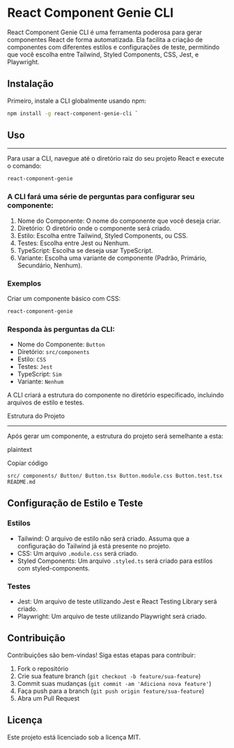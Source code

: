 # React Component Genie CLI

React Component Genie CLI é uma ferramenta poderosa para gerar componentes React de forma automatizada. Ela facilita a criação de componentes com diferentes estilos e configurações de teste, permitindo que você escolha entre Tailwind, Styled Components, CSS, Jest, e Playwright.

## Instalação

Primeiro, instale a CLI globalmente usando npm:

```sh
npm install -g react-component-genie-cli `
```

## Uso
---

Para usar a CLI, navegue até o diretório raiz do seu projeto React e execute o comando:


```sh
react-component-genie
```
### A CLI fará uma série de perguntas para configurar seu componente:

1.  Nome do Componente: O nome do componente que você deseja criar.
2.  Diretório: O diretório onde o componente será criado.
3.  Estilo: Escolha entre Tailwind, Styled Components, ou CSS.
4.  Testes: Escolha entre Jest ou Nenhum.
5.  TypeScript: Escolha se deseja usar TypeScript.
6.  Variante: Escolha uma variante de componente (Padrão, Primário, Secundário, Nenhum).

### Exemplos

Criar um componente básico com CSS:

```sh
react-component-genie
```

### Responda às perguntas da CLI:

-   Nome do Componente: `Button`
-   Diretório: `src/components`
-   Estilo: `CSS`
-   Testes: `Jest`
-   TypeScript: `Sim`
-   Variante: `Nenhum`

A CLI criará a estrutura do componente no diretório especificado, incluindo arquivos de estilo e testes.

Estrutura do Projeto

--------------------

Após gerar um componente, a estrutura do projeto será semelhante a esta:

plaintext

Copiar código

`src/
  components/
    Button/
      Button.tsx
      Button.module.css
      Button.test.tsx
      README.md`

Configuração de Estilo e Teste
------------------------------

### Estilos

-   Tailwind: O arquivo de estilo não será criado. Assuma que a configuração do Tailwind já está presente no projeto.
-   CSS: Um arquivo `.module.css` será criado.
-   Styled Components: Um arquivo `.styled.ts` será criado para estilos com styled-components.

### Testes

-   Jest: Um arquivo de teste utilizando Jest e React Testing Library será criado.
-   Playwright: Um arquivo de teste utilizando Playwright será criado.

Contribuição
------------

Contribuições são bem-vindas! Siga estas etapas para contribuir:

1.  Fork o repositório
2.  Crie sua feature branch (`git checkout -b feature/sua-feature`)
3.  Commit suas mudanças (`git commit -am 'Adiciona nova feature'`)
4.  Faça push para a branch (`git push origin feature/sua-feature`)
5.  Abra um Pull Request

Licença
-------

Este projeto está licenciado sob a licença MIT.